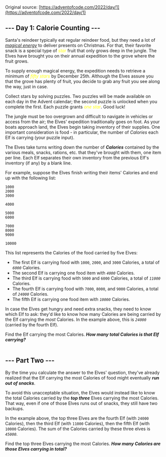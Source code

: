 Original source: [https://adventofcode.com/2022/day/1](https://adventofcode.com/2022/day/1)

## --- Day 1: Calorie Counting ---
Santa's reindeer typically eat regular reindeer food, but they need a lot of <em>[magical energy](/2018/day/25)</em> to deliver presents on Christmas. For that, their favorite snack is a special type of <em><span style="color:yellow">star</span></em> fruit that only grows deep in the jungle. The Elves have brought you on their annual expedition to the grove where the fruit grows.

To supply enough magical energy, the expedition needs to retrieve a minimum of <em><span style="color:yellow">fifty stars</span></em> by December 25th. Although the Elves assure you that the grove has plenty of fruit, you decide to grab any fruit you see along the way, just in case.

Collect stars by solving puzzles.  Two puzzles will be made available on each day in the Advent calendar; the second puzzle is unlocked when you complete the first.  Each puzzle grants <em><span style="color:yellow">one star</span></em>. Good luck!

The jungle must be too overgrown and difficult to navigate in vehicles or access from the air; the Elves' expedition traditionally goes on foot. As your boats approach land, the Elves begin taking inventory of their supplies. One important consideration is food - in particular, the number of <em>Calories</em> each Elf is carrying (your puzzle input).

The Elves take turns writing down the number of <em><strong>Calories</strong></em> contained by the various meals, snacks, rations, etc. that they've brought with them, one item per line. Each Elf separates their own inventory from the previous Elf's inventory (if any) by a blank line.

For example, suppose the Elves finish writing their items' Calories and end up with the following list:

<pre>
<code>1000
2000
3000

4000

5000
6000

7000
8000
9000

10000</code>
</pre>

This list represents the Calories of the food carried by five Elves:


 - The first Elf is carrying food with <code>1000</code>, <code>2000</code>, and <code>3000</code> Calories, a total of <code><em>6000</em></code> Calories.
 - The second Elf is carrying one food item with <code><em>4000</em></code> Calories.
 - The third Elf is carrying food with <code>5000</code> and <code>6000</code> Calories, a total of <code><em>11000</em></code> Calories.
 - The fourth Elf is carrying food with <code>7000</code>, <code>8000</code>, and <code>9000</code> Calories, a total of <code><em>24000</em></code> Calories.
 - The fifth Elf is carrying one food item with <code><em>10000</em></code> Calories.

In case the Elves get hungry and need extra snacks, they need to know which Elf to ask: they'd like to know how many Calories are being carried by the Elf carrying the <em>most</em> Calories. In the example above, this is <em><code>24000</code></em> (carried by the fourth Elf).

Find the Elf carrying the most Calories. <em><strong>How many total Calories is that Elf carrying?</strong></em>
</br></br>

## --- Part Two ---
By the time you calculate the answer to the Elves' question, they've already realized that the Elf carrying the most Calories of food might eventually <em><strong>run out of snacks</strong></em>.

To avoid this unacceptable situation, the Elves would instead like to know the total Calories carried by the <em><strong>top three</strong></em> Elves carrying the most Calories. That way, even if one of those Elves runs out of snacks, they still have two backups.

In the example above, the top three Elves are the fourth Elf (with <code>24000</code> Calories), then the third Elf (with <code>11000</code> Calories), then the fifth Elf (with <code>10000</code> Calories). The sum of the Calories carried by these three elves is <code><em>45000</em></code>.

Find the top three Elves carrying the most Calories. <em><strong>How many Calories are those Elves carrying in total?</strong></em>